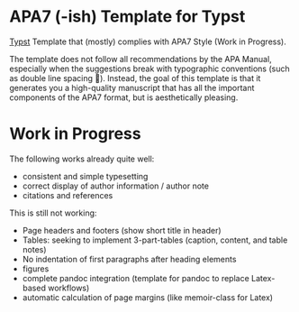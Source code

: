 # APA7 (-ish) Template for Typst

[Typst](https://typst.app/) Template that (mostly) complies with APA7 Style (Work in Progress).

The template does not follow all recommendations by the APA Manual, especially when the suggestions break with typographic conventions (such as double line spacing :vomiting_face:). Instead, the goal of this template is that it generates you a high-quality manuscript that has all the important components of the APA7 format, but is aesthetically pleasing.

# Work in Progress

The following works already quite well:

- consistent and simple typesetting
- correct display of author information / author note
- citations and references

This is still not working:

- Page headers and footers (show short title in header)
- Tables: seeking to implement 3-part-tables (caption, content, and table notes)
- No indentation of first paragraphs after heading elements
- figures 
- complete pandoc integration (template for pandoc to replace Latex-based workflows)
- automatic calculation of page margins (like memoir-class for Latex)